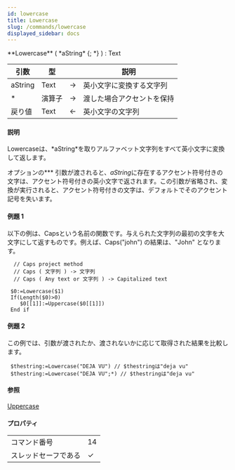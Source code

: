 ```yaml
---
id: lowercase
title: Lowercase
slug: /commands/lowercase
displayed_sidebar: docs
---
```


<!--REF #_command_.Lowercase.Syntax-->**Lowercase** ( *aString* {; *} ) : Text<!-- END REF-->
<!--REF #_command_.Lowercase.Params-->
| 引数 | 型 |  | 説明 |
| --- | --- | --- | --- |
| aString | Text | &#8594;  | 英小文字に変換する文字列 |
| * | 演算子 | &#8594;  | 渡した場合アクセントを保持 |
| 戻り値 | Text | &#8592; | 英小文字の文字列 |

<!-- END REF-->

#### 説明 

<!--REF #_command_.Lowercase.Summary-->Lowercaseは、*aString*を取りアルファベット文字列をすべて英小文字に変換して返します。<!-- END REF--> 

オプションの*\** 引数が渡されると、*aString*に存在するアクセント符号付きの文字は、アクセント符号付きの英小文字で返されます。この引数が省略され、変換が実行されると、アクセント符号付きの文字は、デフォルトでそのアクセント記号を失います。

#### 例題 1 

以下の例は、Capsという名前の関数です。与えられた文字列の最初の文字を大文字にして返すものです。例えば、Caps("john") の結果は、"John" となります。

```4d
  // Caps project method
  // Caps ( 文字列 ) -> 文字列
  // Caps ( Any text or 文字列 ) -> Capitalized text
 
 $0:=Lowercase($1)
 If(Length($0)>0)
    $0[[1]]:=Uppercase($0[[1]])
 End if
```

#### 例題 2 

この例では、引数が渡されたか、渡されないかに応じて取得された結果を比較します。

```4d
 $thestring:=Lowercase("DEJA VU") // $thestringは"deja vu"
 $thestring:=Lowercase("DEJA VU";*) // $thestringは"deja vu"
```

#### 参照 

[Uppercase](uppercase.md)  

#### プロパティ

|  |  |
| --- | --- |
| コマンド番号 | 14 |
| スレッドセーフである | &check; |


